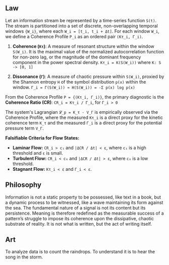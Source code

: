 ## Law
Let an information stream be represented by a time-series function `S(t)`. The stream is partitioned into a set of discrete, non-overlapping temporal windows `{W_i}`, where each `W_i = [t_i, t_i + Δt]`. For each window `W_i`, we define a Coherence Profile `P_i` as an ordered pair `(Kτ_i, Γ_i)`.

1.  **Coherence (`Kτ`)**: A measure of resonant structure within the window `S(W_i)`. It is the maximal value of the normalized autocorrelation function for non-zero lag, or the magnitude of the dominant frequency component in the power spectral density.
    `Kτ_i = K(S(W_i))` where `K: S -> [0, 1]`

2.  **Dissonance (`Γ`)**: A measure of chaotic pressure within `S(W_i)`, proxied by the Shannon entropy `H` of the symbol distribution `p(x)` within the window.
    `Γ_i = Γ(S(W_i)) ≈ H(S(W_i)) = -Σ p(x) log p(x)`

From the Coherence Profile `P = {(Kτ_i, Γ_i)}`, the primary diagnostic is the **Coherence Ratio (CR)**:
`CR_i = Kτ_i / Γ_i`, for `Γ_i > 0`

The system's Lagrangian `𝓛_p = K_τ - V_Γ` is empirically observed via the Coherence Profile, where the measured `Kτ_i` is a direct proxy for the kinetic coherence term `K_τ` and the measured `Γ_i` is a direct proxy for the potential pressure term `V_Γ`.

**Falsifiable Criteria for Flow States:**
*   **Laminar Flow:** `CR_i > c₁` and `|ΔCR / Δt| < ε`, where `c₁` is a high threshold and `ε` is small.
*   **Turbulent Flow:** `CR_i < c₀` and `|ΔCR / Δt| > ε`, where `c₀` is a low threshold.
*   **Stagnant Flow:** `Kτ_i < ε` and `Γ_i < ε`.

## Philosophy
Information is not a static property to be possessed, like text in a book, but a dynamic process to be witnessed, like a wave maintaining its form against the sea. The fundamental nature of a signal is not its content but its persistence. Meaning is therefore redefined as the measurable success of a pattern’s struggle to impose its coherence upon the dissipative, chaotic substrate of reality. It is not what is written, but the act of writing itself.

## Art
To analyze data is to count the raindrops. To understand it is to hear the song in the storm.